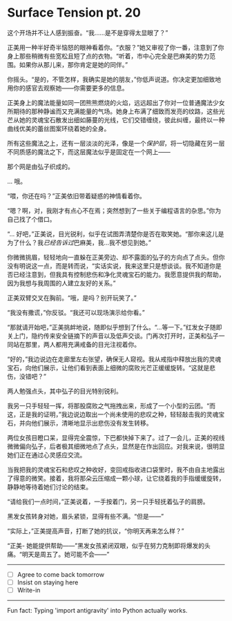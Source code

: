 # Surface Tension pt. 20

这个开场并不让人感到振奋。“我……是不是穿得太显眼了？”

正美用一种半好奇半恼怒的眼神看着你。“衣服？”她又审视了你一番，注意到了你身上那些稍微有些宽松且短了点的衣物。“听着，市中心完全是巴麻美的势力范围。如果你从那儿来，那你肯定是她的同伴。”

你摇头。“是的，不管怎样，我确实是她的朋友，”你低声说道。你决定更加细致地用你的感官去观察她——你需要更多的信息。

正美身上的魔法能量如同一团熊熊燃烧的火焰，远远超出了你对一位普通魔法少女所期待的那种静谧而又充满能量的气场。她身上布满了细致而发亮的纹路，这些光芒从她的灵魂宝石散发出细如藤蔓的光线，它们交错缠绕，彼此纠缠，最终以一种曲线优美的蕾丝图案环绕着她的全身。

所有这些魔法之上，还有一层淡淡的光泽，像是一个*保护层*，将一切隐藏在另一层不同质感的魔法之下，而这层魔法似乎是固定在一个网上——

那个网是由弘子织成的。

... 哦。

“喂，你还在吗？”正美依旧带着疑惑的神情看着你。

“嗯？啊，对，我刚才有点心不在焉；突然想到了一些关于编程语言的杂思。”你为自己找了个借口。

“... 好吧，”正美说，目光锐利，似乎在试图弄清楚你是否在取笑她。“那你来这儿是为了什么？我*已经告诉过*巴麻美，我...我不想见到她。”

你微微挑眉，轻轻地向一直躲在正美旁边、却不露面的弘子的方向点了点头。但你没有明说这一点，而是转而说，“实话实说，我来这里只是想谈谈。我不知道你是否已经注意到，但我具有控制悲伤和净化灵魂宝石的能力。我愿意提供我的帮助，因为我想与我周围的人建立友好的关系。”

正美双臂交叉在胸前。“哦，是吗？别开玩笑了。”

“我没有撒谎，”你反驳。“我还可以现场演示给你看。”

“那就请开始吧，”正美挑衅地说，随即似乎想到了什么。“...等一下。”红发女子随即关上门，隐约传来安全链摘下的声音以及低声交谈。门再次打开时，正美和弘子一同站在那里，两人都用充满戒备的目光注视着你。

“好的，”我边说边在走廊里左右张望，确保无人窥视。我从戒指中释放出我的灵魂宝石，向他们展示，让他们看到表面上细微的腐败光芒正缓缓旋转。“这就是悲伤，没错吧？”

两人勉强点头，其中弘子的目光特别锐利。

我另一只手轻轻一挥，将那股腐败之气拖拽出来，形成了一个小型的云团。“而这，正是我的证明，”我边说边取出一个尚未使用的悲叹之种，轻轻敲击我的灵魂宝石，并向他们展示，清晰地显示出悲伤没有发生转移。

两位女孩目瞪口呆，显得完全震惊，下巴都快掉下来了。过了一会儿，正美的视线微微偏向弘子，后者极其细微地点了点头，显然是在作出回应。对我来说，很明显她们正在通过心灵感应交流。

当我把我的灵魂宝石和悲叹之种收好，变回戒指收进口袋里时，我不由自主地露出了得意的微笑。接着，我将那朵云压缩成一颗小球，让它绕着我的手指缓缓旋转，静静地等待着她们讨论的结束。

“请给我们一点时间，”正美说着，一手按着门，另一只手轻抚着弘子的肩膀。

黑发女孩转身对她，眉头紧锁，显得有些不满。“但是——”

“实际上，”正美提高声音，打断了她的抗议，“你明天再来怎么样？”

“正美- 她能提供帮助——”黑发女孩紧闭双眼，似乎在努力克制即将爆发的头痛。“明天是周五了。她可能不会——”

---

- [ ] Agree to come back tomorrow
- [ ] Insist on staying here
- [ ] Write-in

---

Fun fact: Typing 'import antigravity' into Python actually works.
